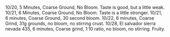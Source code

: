 10/20, 5 Minutes, Coarse Ground, No Bloom. Taste is good, but a little weak.
10/21, 6 Minutes, Coarse Ground, No Bloom. Taste is a little stronger.
10/21, 6 minutes, Coarse Ground, 30 second bloom. 
10/22, 6 minutes, Coarse Grind, 31g grounds, no bloom, no stirring crust.
10/28, El salvador sierra nevada 435, 6 minutes, Coarse grind, 1:10 ratio, no bloom, no stirring. Fruity.

